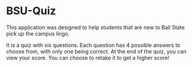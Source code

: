 # BSU-Quiz

This application was designed to help students that are new to Ball State pick up the campus lingo.

It is a quiz with six questions. Each question has 4 possible answers to choose from, with only one being correct. At the end of the quiz, you can view your score.
You can choose to retake it to get a higher score!
